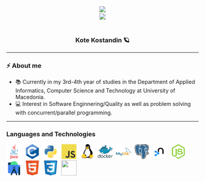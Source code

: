 <div id="header" align="center">
  <img src="https://i.pinimg.com/originals/9b/13/98/9b1398619fa808505a7dbd6da70b2ff1.gif" width="200" height="auto"/>
  <div id="badges">
  <a href="https://www.linkedin.com/in/kostandin-kote-255382223/"><img src="https://img.shields.io/badge/LinkedIn-blue?logo=linkedin&logoColor=white&style=for-the-badge"/></a>
</div>
  <img src="https://komarev.com/ghpvc/?username=setokk&style=flat-square&color=red" alt=""/>
  
  ### Kote Kostandin 🪐
  ---
  
</div>

### ⚡ About me
- 📚 Currently in my 3rd-4th year of studies in the Department of Applied Informatics, Computer Science and Technology at University of Macedonia.
- 💻 Interest in Software Enginnering/Quality as well as problem solving with concurrent/parallel programming.

---
### Languages and Technologies

<div>
<img src="https://github.com/devicons/devicon/blob/master/icons/java/java-original-wordmark.svg" title="Java" alt="Java" width="40" height="40"/>&nbsp;
<img src="https://github.com/devicons/devicon/blob/master/icons/c/c-original.svg" title="C" alt="C" width="40" height="40"/>&nbsp;
<img src="https://github.com/devicons/devicon/blob/master/icons/python/python-original.svg" title="Python" alt="Python" width="40" height="40"/>&nbsp;
<img src="https://github.com/devicons/devicon/blob/master/icons/javascript/javascript-original.svg" title="Javascript" alt="Javascript" width="40" height="40"/>&nbsp;
<img src="https://github.com/devicons/devicon/blob/master/icons/linux/linux-original.svg" title="Linux" alt="Linux" width="40" height="40"/>&nbsp;
<img src="https://github.com/devicons/devicon/blob/master/icons/docker/docker-original-wordmark.svg" title="Docker" alt="Docker" width="40" height="40"/>&nbsp;
<img src="https://github.com/devicons/devicon/blob/master/icons/mysql/mysql-original-wordmark.svg" title="MySQL" alt="MySQL" width="40" height="40"/>&nbsp;
<img src="https://github.com/devicons/devicon/blob/master/icons/postgresql/postgresql-original.svg" title="PostgreSQL" alt="PostgreSQL" width="40" height="40"/>&nbsp;
<img src="https://github.com/devicons/devicon/blob/master/icons/neo4j/neo4j-original.svg" title="Neo4J" alt="Neo4J" width="40" height="40"/>&nbsp;
<img src="https://github.com/devicons/devicon/blob/master/icons/nodejs/nodejs-original.svg" title="NodeJS" alt="NodeJS" width="40" height="40"/>&nbsp;
<img src="https://github.com/devicons/devicon/blob/master/icons/androidstudio/androidstudio-original.svg" title="AndroidStudio" alt="AndroidStudio" width="40" height="40"/>&nbsp;
<img src="https://github.com/devicons/devicon/blob/master/icons/html5/html5-original.svg" title="HTML" alt="HTML" width="40" height="40"/>&nbsp;
<img src="https://github.com/devicons/devicon/blob/master/icons/css3/css3-original.svg" title="CSS" alt="CSS" width="40" height="40"/>&nbsp;
<img src="" title="" alt="" width="40" height="40"/>&nbsp;
</div>
 
